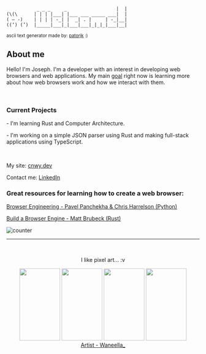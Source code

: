 ```                                      __ 
           _ _ _     _                  |  |                           
(\(\      | | | |___| |___ ___ _____ ___|  |                       
( – -)    | | | | -_| |  _| . |     | -_|__|
((‘) (’)  |_____|___|_|___|___|_|_|_|___|__|
```
<sup>ascii text generator made by: <a href="https://patorjk.com">patorjk</a> :)</sup>

<div>
    <h2>About me</h2>
    <p>Hello! I'm Joseph. I'm a developer with an interest in developing web browsers and web applications. My main <a href="https://www.youtube.com/watch?v=NOPIobI_0B8">goal</a> right now is learning more about how web browsers work and how we interact with them.</p>
    <br>
    <h3>Current Projects</h3>
    <p>- I'm learning Rust and Computer Architecture.</p>
    <p>- I'm working on a simple JSON parser using Rust and making full-stack applications using TypeScript.</p>
    <br>
    <p>My site: <a href="https://cnwy.dev">cnwy.dev</a></p>
    <p>Contact me: <a href="https://www.linkedin.com/in/joseph-e-conway/">LinkedIn</a></p>
    <h3>Great resources for learning how to create a web browser:</h3>
    <p><a href="https://browser.engineering/">Browser Engineering - Pavel Panchekha & Chris Harrelson (Python)</a></p>
    <p><a href="https://limpet.net/mbrubeck/2014/08/08/toy-layout-engine-1.html">Build a Browser Engine - Matt Brubeck (Rust)</a></p>
           
![counter](https://en44yevwakjkb4c.m.pipedream.net)
    <hr> 
    <br>
    <div align="center">
        <p>I like pixel art... :v</p>
        <div align="top">
            <img width="106" height="188" src="https://i.pinimg.com/originals/91/35/aa/9135aa58e32746cd22419339c68f2bdd.gif">
            <img width="106" height="188" src="https://i.pinimg.com/originals/de/ae/cb/deaecb99387868f9f5acc2e113b36308.gif">
            <img width="106" height="188" src="https://i.pinimg.com/originals/71/05/83/710583faccd12475be2a922906ddd356.gif">
            <img width="106" height="188" src="https://i.pinimg.com/originals/06/aa/a6/06aaa62868d275bde9d847db72e525bf.gif">
        </div>
        <a href="https://www.waneella.com/">Artist - Waneella_</a>
</div>
